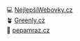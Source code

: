 💻 <a href="https://nejlepsiwebovky.cz" target="_blank">NejlepšíWebovky.cz</a><br>
🪴 <a href="https://greenly.cz" target="_blank">Greenly.cz</a><br>
👀 <a href="https://pepamraz.cz" target="_blank">pepamraz.cz</a>
